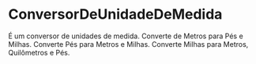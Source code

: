 # ConversorDeUnidadeDeMedida
É um conversor de unidades de medida. Converte de Metros para Pés e Milhas. Converte Pés para Metros e Milhas. Converte Milhas para Metros, Quilômetros e Pés.
